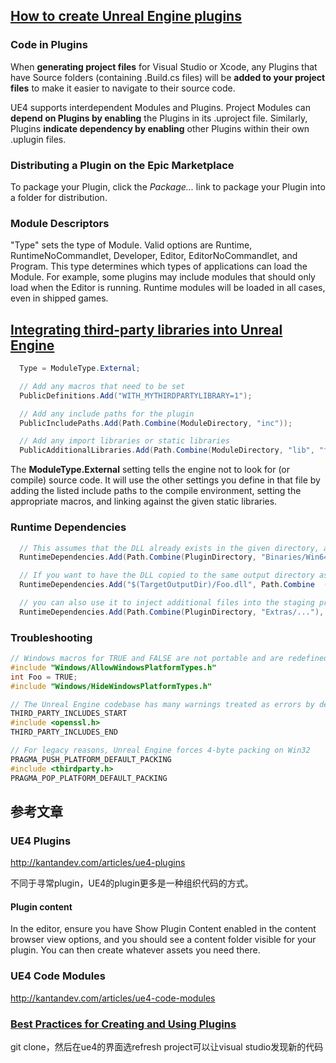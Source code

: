 
## [How to create Unreal Engine plugins][]

### Code in Plugins

When **generating project files** for Visual Studio or Xcode, any Plugins that have Source folders (containing .Build.cs files) will be **added to your project files** to make it easier to navigate to their source code.

UE4 supports interdependent Modules and Plugins. Project Modules can **depend on Plugins by enabling** the Plugins in its .uproject file. Similarly, Plugins **indicate dependency by enabling** other Plugins within their own .uplugin files.

### Distributing a Plugin on the Epic Marketplace

To package your Plugin, click the *Package...* link to package your Plugin into a folder for distribution.

### Module Descriptors

"Type" sets the type of Module. Valid options are Runtime, RuntimeNoCommandlet, Developer, Editor, EditorNoCommandlet, and Program. This type determines which types of applications can load the Module. For example, some plugins may include modules that should only load when the Editor is running. Runtime modules will be loaded in all cases, even in shipped games. 

## [Integrating third-party libraries into Unreal Engine][]

```csharp
  Type = ModuleType.External;

  // Add any macros that need to be set
  PublicDefinitions.Add("WITH_MYTHIRDPARTYLIBRARY=1");

  // Add any include paths for the plugin
  PublicIncludePaths.Add(Path.Combine(ModuleDirectory, "inc"));

  // Add any import libraries or static libraries
  PublicAdditionalLibraries.Add(Path.Combine(ModuleDirectory, "lib", "foo.a"));
```

The **ModuleType.External** setting tells the engine not to look for (or compile) source code. It will use the other settings you define in that file by adding the listed include paths to the compile environment, setting the appropriate macros, and linking against the given static libraries.

### Runtime Dependencies

```csharp
  // This assumes that the DLL already exists in the given directory, and that the plugin will manually load it from that location
  RuntimeDependencies.Add(Path.Combine(PluginDirectory, "Binaries/Win64/Foo.dll"));

  // If you want to have the DLL copied to the same output directory as the executable at build time
  RuntimeDependencies.Add("$(TargetOutputDir)/Foo.dll", Path.Combine  (PluginDirectory, "Source/ThirdParty/bin/Foo.dll"));

  // you can also use it to inject additional files into the staging process
  RuntimeDependencies.Add(Path.Combine(PluginDirectory, "Extras/..."), StagedFileType.UFS);
```

### Troubleshooting

```cpp
// Windows macros for TRUE and FALSE are not portable and are redefined to a value that causes a compile error if used.
#include "Windows/AllowWindowsPlatformTypes.h"
int Foo = TRUE;
#include "Windows/HideWindowsPlatformTypes.h"

// The Unreal Engine codebase has many warnings treated as errors by default.
THIRD_PARTY_INCLUDES_START
#include <openssl.h>
THIRD_PARTY_INCLUDES_END

// For legacy reasons, Unreal Engine forces 4-byte packing on Win32
PRAGMA_PUSH_PLATFORM_DEFAULT_PACKING
#include <thirdparty.h>
PRAGMA_POP_PLATFORM_DEFAULT_PACKING
```

## 参考文章

### UE4 Plugins

<http://kantandev.com/articles/ue4-plugins>

不同于寻常plugin，UE4的plugin更多是一种组织代码的方式。

#### Plugin content

In the editor, ensure you have Show Plugin Content enabled in the content browser view options, and you should see a content folder visible for your plugin. You can then create whatever assets you need there.

### UE4 Code Modules

<http://kantandev.com/articles/ue4-code-modules>

### [Best Practices for Creating and Using Plugins][]

git clone，然后在ue4的界面选refresh project可以让visual studio发现新的代码


[Best Practices for Creating and Using Plugins]: https://learn.unrealengine.com/course/2436528

[How to create Unreal Engine plugins]: https://docs.unrealengine.com/en-US/ProductionPipelines/Plugins/index.html

[Integrating third-party libraries into Unreal Engine]: https://docs.unrealengine.com/en-US/ProductionPipelines/BuildTools/UnrealBuildTool/ThirdPartyLibraries/index.html
